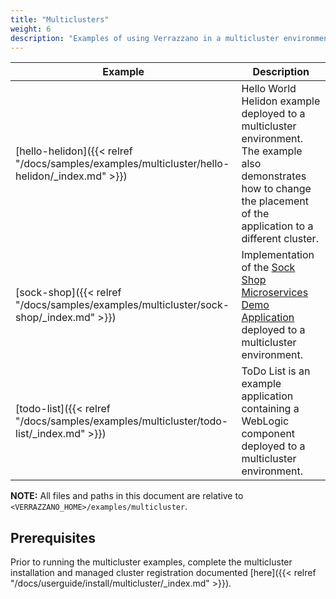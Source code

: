 ```yaml
---
title: "Multiclusters"
weight: 6
description: "Examples of using Verrazzano in a multicluster environment"
---
```




| Example | Description |
|-------------|-------------|
| [hello-helidon]({{< relref "/docs/samples/examples/multicluster/hello-helidon/_index.md" >}}) | Hello World Helidon example deployed to a multicluster environment. The example also demonstrates how to change the placement of the application to a different cluster. |
| [sock-shop]({{< relref "/docs/samples/examples/multicluster/sock-shop/_index.md" >}}) | Implementation of the [Sock Shop Microservices Demo Application](https://microservices-demo.github.io/) deployed to a multicluster environment.|
| [todo-list]({{< relref "/docs/samples/examples/multicluster/todo-list/_index.md" >}}) | ToDo List is an example application containing a WebLogic component deployed to a multicluster environment. |


**NOTE:** All files and paths in this document are relative to
`<VERRAZZANO_HOME>/examples/multicluster`.

## Prerequisites

Prior to running the multicluster examples, complete the multicluster installation and managed cluster registration documented
[here]({{< relref "/docs/userguide/install/multicluster/_index.md" >}}).
